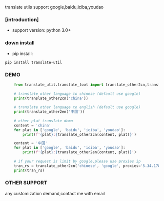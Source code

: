 
translate utils support google,baidu,iciba,youdao
### [introduction]

* support version: python 3.0+

### down install

* pip install:
```shell
pip install translate-util
```

### DEMO

```python
    from translate_util.translate_tool import translate_other2cn,translate_other2en
    
    # translate other language to chinese (default use google)
    print(translate_other2cn('china'))
    
    # translate other language to english (default use google)
    print(translate_other2en('中国'))
    
    # other plat translate demo
    content = 'china'
    for plat in ['google', 'baidu', 'iciba', 'youdao']:
        print(f'{plat}:{translate_other2cn(content, plat)}')

    content = '中国'
    for plat in ['google', 'baidu', 'iciba', 'youdao']:
        print(f'{plat}:{translate_other2en(content, plat)}')
    
    # if your request is limit by google,please use proxies ip
    tran_rs = translate_other2cn('chinese', 'google', proxies='5.34.178.48:8080')
    print(tran_rs)
```

### OTHER SUPPORT
any customization demand,contact me with email